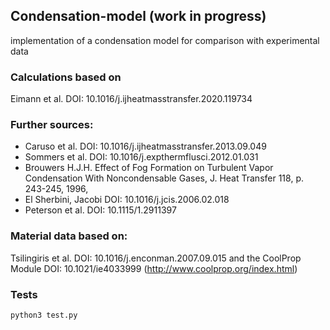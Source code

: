 ## Condensation-model (work in progress)
implementation of a condensation model for comparison with experimental data

### Calculations based on 
Eimann et al. DOI: 10.1016/j.ijheatmasstransfer.2020.119734


### Further sources: 
- Caruso et al. DOI: 10.1016/j.ijheatmasstransfer.2013.09.049
- Sommers et al. DOI: 10.1016/j.expthermflusci.2012.01.031
- Brouwers H.J.H. Effect of Fog Formation on Turbulent Vapor Condensation With Noncondensable Gases, J. Heat Transfer 118, p. 243-245, 1996, 
- El Sherbini, Jacobi DOI: 10.1016/j.jcis.2006.02.018
- Peterson et al. DOI: 10.1115/1.2911397

### Material data based on:
Tsilingiris et al. DOI: 10.1016/j.enconman.2007.09.015
and the CoolProp Module DOI: 10.1021/ie4033999 (http://www.coolprop.org/index.html)


### Tests
``` python3 test.py ```

